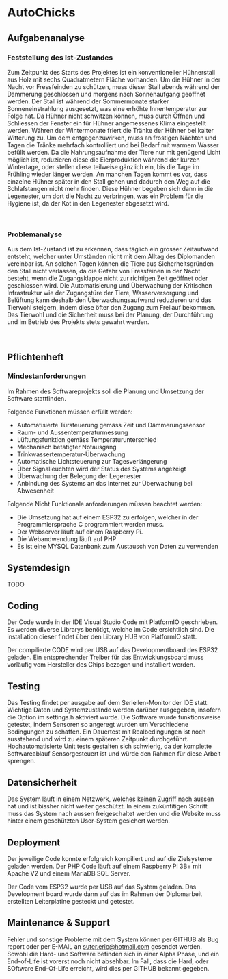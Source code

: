 # AutoChicks

##	Aufgabenanalyse
### Feststellung des Ist-Zustandes
Zum Zeitpunkt des Starts des Projektes ist ein konventioneller Hühnerstall aus Holz mit sechs Quadratmetern Fläche vorhanden. Um die Hühner in der Nacht vor Fressfeinden zu schützen, muss dieser Stall abends während der Dämmerung geschlossen und morgens nach Sonnenaufgang geöffnet werden. 
Der Stall ist während der Sommermonate starker Sonneneinstrahlung ausgesetzt, was eine erhöhte Innentemperatur zur Folge hat. Da Hühner nicht schwitzen können, muss durch Öffnen und Schliessen der Fenster ein für Hühner angemessenes Klima eingestellt werden.
Währen der Wintermonate friert die Tränke der Hühner bei kalter Witterung zu. Um dem entgegenzuwirken, muss an frostigen Nächten und Tagen die Tränke mehrfach kontrolliert und bei Bedarf mit warmem Wasser befüllt werden. 
Da die Nahrungsaufnahme der Tiere nur mit genügend Licht möglich ist, reduzieren diese die Eierproduktion während der kurzen Wintertage, oder stellen diese teilweise gänzlich ein, bis die Tage im Frühling wieder länger werden.
An manchen Tagen kommt es vor, dass einzelne Hühner später in den Stall gehen und dadurch den Weg auf die Schlafstangen nicht mehr finden. Diese Hühner begeben sich dann in die Legenester, um dort die Nacht zu verbringen, was ein Problem für die Hygiene ist, da der Kot in den Legenester abgesetzt wird. 

 
###	Problemanalyse
Aus dem Ist-Zustand ist zu erkennen, dass täglich ein grosser Zeitaufwand entsteht, welcher unter Umständen nicht mit dem Alltag des Diplomanden vereinbar ist. An solchen Tagen können die Tiere aus Sicherheitsgründen den Stall nicht verlassen, da die Gefahr von Fressfeinen in der Nacht besteht, wenn die Zugangsklappe nicht zur richtigen Zeit geöffnet oder geschlossen wird.
Die Automatisierung und Überwachung der Kritischen Infrastruktur wie der Zugangstüre der Tiere, Wasserversorgung und Belüftung kann deshalb den Überwachungsaufwand reduzieren und das Tierwohl steigern, indem diese öfter den Zugang zum Freilauf bekommen. 
Das Tierwohl und die Sicherheit muss bei der Planung, der Durchführung und im Betrieb des Projekts stets gewahrt werden. 

 
##	Pflichtenheft
###	Mindestanforderungen
Im Rahmen des Softwareprojekts soll die Planung und Umsetzung der Software stattfinden. 

Folgende Funktionen müssen erfüllt werden:
-	Automatisierte Türsteuerung gemäss Zeit und Dämmerungssensor
-	Raum- und Aussentemperaturmessung 
-	Lüftungsfunktion gemäss Temperaturunterschied
-	Mechanisch betätigter Notausgang
-	Trinkwassertemperatur-Überwachung
-	Automatische Lichtsteuerung zur Tagesverlängerung
-	Über Signalleuchten wird der Status des Systems angezeigt
-	Überwachung der Belegung der Legenester
-	Anbindung des Systems an das Internet zur Überwachung bei Abwesenheit

Folgende Nicht Funktionale anforderungen müssen beachtet werden:
-	Die Umsetzung hat auf einem ESP32 zu erfolgen, welcher in der Programmiersprache C programmiert werden muss.
-	Der Webserver läuft auf einem Raspberry Pi.
-	Die Webandwendung läuft auf PHP
-	Es ist eine MYSQL Datenbank zum Austausch von Daten zu verwenden

## Systemdesign

TODO

## Coding

Der Code wurde in der IDE Visual Studio Code mit PlatformIO geschrieben.
Es werden diverse Librarys benötigt, welche im Code ersichtlich sind. Die installation dieser findet über den Library HUB von PlatformIO statt.

Der compilierte CODE wird per USB auf das Developmentboard des ESP32 geladen. Ein entsprechender Treiber für das Entwicklungsboard muss vorläufig vom Hersteller des Chips bezogen und installiert werden.


## Testing

Das Testing findet per ausgabe auf dem Seriellen-Monitor der IDE statt. Wichtige Daten und Systemzustände werden darüber ausgegeben, insofern die Option im settings.h aktiviert wurde.
Die Software wurde funktionsweise getestet, indem Sensoren so angeregt wurden um Verschiedene Bedingungen zu schaffen. Ein Dauertest mit Realbedingungen ist noch ausstehend und wird zu einem späteren Zeitpunkt durchgeführt.
Hochautomatisierte Unit tests gestalten sich schwierig, da der komplette Softwareablauf Sensorgesteuert ist und würde den Rahmen für diese Arbeit sprengen.

## Datensicherheit

Das System läuft in einem Netzwerk, welches keinen Zugriff nach aussen hat und ist bissher nicht weiter geschützt. In einem zukünfitigen Schritt muss das System nach aussen freigeschaltet werden und die Website muss hinter einem geschützten User-System gesichert werden.

## Deployment

Der jeweilige Code konnte erfolgreich kompiliert und auf die Zielsysteme geladen werden.
Der PHP Code läuft auf einem Raspberry Pi 3B+ mit Apache V2 und einem MariaDB SQL Server.

Der Code vom ESP32 wurde per USB auf das System geladen. Das Development board wurde dann auf das im Rahmen der Diplomarbeit erstellten Leiterplatine gesteckt und getestet.

## Maintenance & Support

Fehler und sonstige Probleme mit dem System können per GITHUB als Bug report oder per E-MAIL an suter.eric@hotmail.com gesendet werden.
Sowohl die Hard- und Software befinden sich in einer Alpha Phase, und ein End-of-Life ist vorerst noch nicht absehbar. Im Fall, dass die Hard, oder SOftware End-Of-Life erreicht, wird dies per GITHUB bekannt gegeben.


